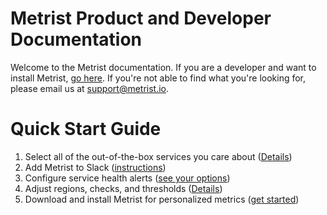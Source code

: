 # Metrist Product and Developer Documentation

Welcome to the Metrist documentation. If you are a developer and want to install Metrist, [go here](https://docs.metrist.io/en/latest/download-overview/). If you're not able to find what you're looking for, please email us at [support@metrist.io](mailto:support@metrist.io).

# Quick Start Guide
1. Select all of the out-of-the-box services you care about ([Details](web-app-monitors.md))
2. Add Metrist to Slack ([instructions](slack.md))
3. Configure service health alerts ([see your options](web-app-notifications.md))
4. Adjust regions, checks, and thresholds ([Details](web-app-thresholds.md))
5. Download and install Metrist for personalized metrics ([get started](download-overview.md))
